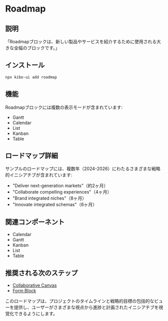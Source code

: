 # Roadmap

## 説明
「Roadmapブロックは、新しい製品やサービスを紹介するために使用される大きな全幅のブロックです。」

## インストール
```bash
npx kibo-ui add roadmap
```

## 機能
Roadmapブロックには複数の表示モードが含まれています:
- Gantt
- Calendar
- List
- Kanban
- Table

## ロードマップ詳細
サンプルのロードマップには、複数年（2024-2026）にわたるさまざまな戦略的イニシアチブが含まれています:
- "Deliver next-generation markets"（約2ヶ月）
- "Collaborate compelling experiences"（4ヶ月）
- "Brand integrated niches"（8ヶ月）
- "Innovate integrated schemas"（6ヶ月）

## 関連コンポーネント
- Calendar
- Gantt
- Kanban
- List
- Table

## 推奨される次のステップ
- [Collaborative Canvas](/blocks/collaborative-canvas)
- [Form Block](/blocks/form)

このロードマップは、プロジェクトのタイムラインと戦略的目標の包括的なビューを提供し、ユーザーがさまざまな視点から進捗と計画されたイニシアチブを視覚化できるようにします。
